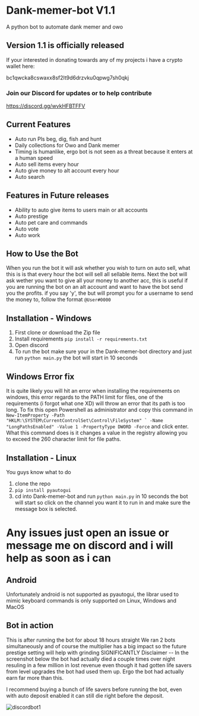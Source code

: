 # Dank-memer-bot  V1.1
A python bot to automate dank memer and owo
## Version 1.1 is officially released

If your interested in donating towards any of my projects i have a crypto wallet here:

bc1qwcka8cswaxx8sf2lt9d6drzvku0qpwg7sh0qkj

### Join our Discord for updates or to help contribute
https://discord.gg/wvkHFBTFFV

## Current Features
- Auto run Pls beg, dig, fish and hunt
- Daily collections for Owo and Dank memer
- Timing is humanlike, ergo bot is not seen as a threat because it enters at a human speed
- Auto sell items every hour
- Auto give money to alt account every hour
- Auto search

## Features in Future releases
- Ability to auto give items to users main or alt accounts
- Auto prestige
- Auto pet care and commands
- Auto vote
- Auto work

## How to Use the Bot
When you run the bot it will ask whether you wish to turn on auto sell, what this is is that every hour the bot will sell all sellable items. Next the bot will ask wether you want to give all your money to another acc, this is useful if you are running the bot on an alt account and want to have the bot send you the profits. if you say 'y', the but will prompt you for a username to send the money to, follow the format `@User#0000`

## Installation - Windows
1. First clone or download the Zip file
2. Install requirements
 `pip install -r requirements.txt`
3. Open discord
4. To run the bot make sure your in the Dank-memer-bot directory and just run `python main.py` the bot will start in 10 seconds

## Windows Error fix
It is quite likely you will hit an error when installing the requirements on windows, this error regards to the PATH limit for files, one of the requirements (i forgot what one XD) will throw an error that its path is too long. To fix this open Powershell as administrator and copy this command in ``New-ItemProperty -Path "HKLM:\SYSTEM\CurrentControlSet\Control\FileSystem" `
-Name "LongPathsEnabled" -Value 1 -PropertyType DWORD -Force`` and click enter. What this command does is it changes a value in the registry allowing you to exceed the 260 character limit for file paths.

## Installation - Linux
You guys know what to do
1. clone the repo
2. `pip install pyautogui`
3. cd into Dank-memer-bot and run `python main.py` in 10 seconds the bot will start so click on the channel you want it to run in and make sure the message box is selected.

# Any issues just open an issue or message me on discord and i will help as soon as i can

## Android
Unfortunately android is not supported as pyautogui, the librar used to mimic keyboard commands is only supported on Linux, Windows and MacOS

<!-- ## Installation - Android - Difficulty Easy
1. Download 'Termux' from 'F-droid' I recommend this as there are repository issues with the playstore version leaving it practically unusable. F-droid is safe to use, of course make sure its from the official website - https://f-droid.org/en/packages/com.termux/
After installing F-droid search for 'Termux' you will be met by this:

<img src="https://user-images.githubusercontent.com/55029062/147935060-1bbb7d33-c640-4ddf-b361-55649a9fdec8.png" width=30% height=30%>

2. After installing Termux run `apt update && apt upgrade` this will update the packages.
3. Next run `apt install python`
4. install the required library, 'pyautogui' by running the command `pip install pyautogui`
5. Now we just need git to clone the repo, `pkg install git`
6. Now run `git clone https://github.com/Nedcotter/Dank-memer-bot`
7. cd into the repo, `cd Dank-memer-bot/`
8. -->

## Bot in action
This is after running the bot for about 18 hours straight
We ran 2 bots simultaneously and of course the multiplier has a big impact so the future prestige setting will help with grinding SIGNIFICANTLY
Disclaimer -- In the screenshot below the bot had actually died a couple times over night resuling in a few million in lost revenue even though it had gotten life savers from level upgrades the bot had used them up. Ergo the bot had actually earn far more than this.

I recommend buying a bunch of life savers before running the bot, even with auto deposit enabled it can still die right before the deposit.


![discordbot1](https://user-images.githubusercontent.com/55029062/147928741-f70fb049-4005-43ab-bcc0-8b2632277fdf.png)

